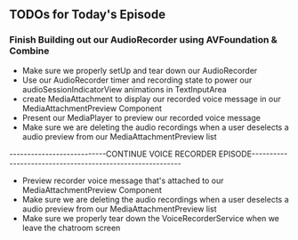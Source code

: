 ## TODOs for Today's Episode 

### Finish Building out our AudioRecorder using AVFoundation & Combine

- Make sure we properly setUp and tear down our AudioRecorder 
- Use our AudioRecorder timer and recording state to power our audioSessionIndicatorView animations in TextInputArea
- create MediaAttachment to display our recorded voice message in our MediaAttachmentPreview Component
- Present our MediaPlayer to preview our recorded voice message
- Make sure we are deleting the audio recordings when a user deselects a audio preview from our MediaAttachmentPreview list

---------------------------CONTINUE VOICE RECORDER EPISODE----------------------------------------------------------

- Preview recorder voice message that's attached to our MediaAttachmentPreview Component
- Make sure we are deleting the audio recordings when a user deselects a audio preview from our MediaAttachmentPreview list
- Make sure we properly tear down the VoiceRecorderService when we leave the chatroom screen

  
